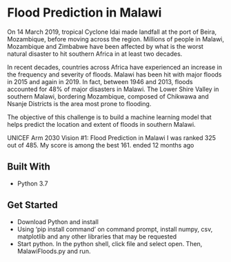 # Flood Prediction in Malawi
On 14 March 2019, tropical Cyclone Idai made landfall at the port of Beira, Mozambique, before moving across the region. Millions of people in Malawi, Mozambique and Zimbabwe have been affected by what is the worst natural disaster to hit southern Africa in at least two decades.

In recent decades, countries across Africa have experienced an increase in the frequency and severity of floods. Malawi has been hit with major floods in 2015 and again in 2019. In fact, between 1946 and 2013, floods accounted for 48% of major disasters in Malawi. The Lower Shire Valley in southern Malawi, bordering Mozambique, composed of Chikwawa and Nsanje Districts is the area most prone to flooding.

The objective of this challenge is to build a machine learning model that helps predict the location and extent of floods in southern Malawi.

UNICEF Arm 2030 Vision #1: Flood Prediction in Malawi
I was ranked 325 out of 485. My score is among the best 161.
 ended 12 months ago

## Built With
-	Python 3.7

## Get Started
-	Download Python and install
-	Using ‘pip install command’ on command prompt, install numpy, csv, matplotlib and any other libraries that may be requested
-	Start python. In the python shell, click file and select open. Then, MalawiFloods.py and run.
